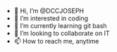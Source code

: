 - 👋 Hi, I’m @DCCJOSEPH
- 👀 I’m interested in coding
- 🌱 I’m currently learning git bash
- 💞️ I’m looking to collaborate on IT
- 📫 How to reach me, anytime

<!---
DCCJOSEPH/DCCJOSEPH is a ✨ special ✨ repository because its `README.md` (this file) appears on your GitHub profile.
You can click the Preview link to take a look at your changes.
--->
